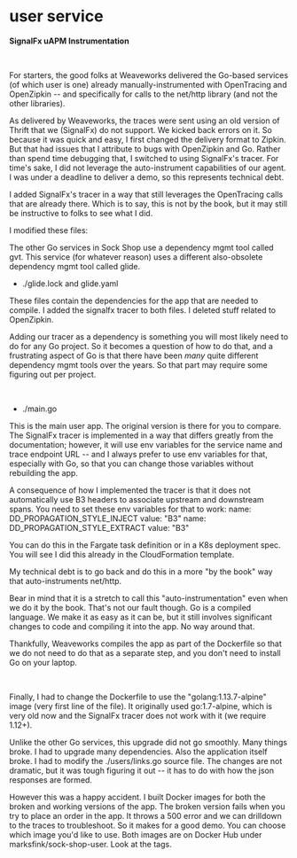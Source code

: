 # user service

**SignalFx uAPM Instrumentation**

<br/>

For starters, the good folks at Weaveworks delivered the Go-based services (of which user is one) already manually-instrumented with OpenTracing and OpenZipkin -- and specifically for calls to the net/http library (and not the other libraries).

As delivered by Weaveworks, the traces were sent using an old version of Thrift that we (SignalFx) do not support.  We kicked back errors on it.  So because it was quick and easy, I first changed the delivery format to Zipkin.  But that had issues that I attribute to bugs with OpenZipkin and Go.  Rather than spend time debugging that, I switched to using SignalFx's tracer.  For time's sake, I did not leverage the auto-instrument capabilities of our agent.  I was under a deadline to deliver a demo, so this represents technical debt.

I added SignalFx's tracer in a way that still leverages the OpenTracing calls that are already there.  Which is to say, this is not by the book, but it may still be instructive to folks to see what I did.

I modified these files:

The other Go services in Sock Shop use a dependency mgmt tool called gvt.  This service (for whatever reason) uses a different also-obsolete dependency mgmt tool called glide.

- ./glide.lock and glide.yaml

These files contain the dependencies for the app that are needed to compile.  I added the signalfx tracer to both files.  I deleted stuff related to OpenZipkin.

Adding our tracer as a dependency is something you will most likely need to do for any Go project.  So it becomes a question of how to do that, and a frustrating aspect of Go is that there have been *many* quite different dependency mgmt tools over the years.  So that part may require some figuring out per project.

<br/>

- ./main.go

This is the main user app.  The original version is there for you to compare.  The SignalFx tracer is implemented in a way that differs greatly from the documentation; however, it will use env variables for the service name and trace endpoint URL -- and I always prefer to use env variables for that, especially with Go, so that you can change those variables without rebuilding the app.

A consequence of how I implemented the tracer is that it does not automatically use B3 headers to associate upstream and downstream spans.  You need to set these env variables for that to work:
name: DD_PROPAGATION_STYLE_INJECT
value: "B3"
name: DD_PROPAGATION_STYLE_EXTRACT
value: "B3"

You can do this in the Fargate task definition or in a K8s deployment spec.  You will see I did this already in the CloudFormation template.

My technical debt is to go back and do this in a more "by the book" way that auto-instruments net/http.

Bear in mind that it is a stretch to call this "auto-instrumentation" even when we do it by the book.  That's not our fault though.  Go is a compiled language.  We make it as easy as it can be, but it still involves significant changes to code and compiling it into the app.  No way around that.

Thankfully, Weaveworks compiles the app as part of the Dockerfile so that we do not need to do that as a separate step, and you don't need to install Go on your laptop.

<br/>

Finally, I had to change the Dockerfile to use the "golang:1.13.7-alpine" image (very first line of the file).  It originally used go:1.7-alpine, which is very old now and the SignalFx tracer does not work with it (we require 1.12+).  

Unlike the other Go services, this upgrade did not go smoothly.  Many things broke.  I had to upgrade many dependencies.  Also the application itself broke.  I had to modify the ./users/links.go source file.  The changes are not dramatic, but it was tough figuring it out -- it has to do with how the json responses are formed.

However this was a happy accident.  I built Docker images for both the broken and working versions of the app.  The broken version fails when you try to place an order in the app.  It throws a 500 error and we can drilldown to the traces to troubleshoot.  So it makes for a good demo.  You can choose which image you'd like to use.  Both images are on Docker Hub under marksfink/sock-shop-user.  Look at the tags.
